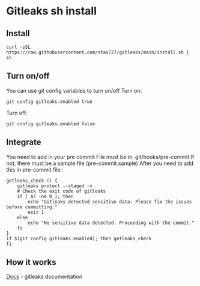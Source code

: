 # Gitleaks sh install

## Install
```console
curl -sSL https://raw.githubusercontent.com/stas727/gitleaks/main/install.sh | sh
```

## Turn on/off

You can use git config variables to turn on/off
Turn on: 
```console
git config gitleaks.enabled true
```

Turn off:
```console
git config gitleaks.enabled false
```

## Integrate

You need to add in your pre commit 
File must be in .git/hooks/pre-commit
If not, there must be a sample file (pre-commit.sample)
After you need to add this in pre-commit file :

```console
getleaks_check () {
    gitleaks protect --staged -v
    # Check the exit code of gitleaks
    if [ $? -ne 0 ]; then
        echo "Gitleaks detected sensitive data. Please fix the issues before committing."
        exit 1
    else
        echo "No sensitive data detected. Proceeding with the commit."
    fi
}
if $(git config gitleaks.enabled); then getleaks_check
fi
```


## How it works

[Docs](https://github.com/gitleaks/gitleaks?tab=readme-ov-file) - gitleaks documentation
